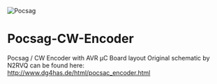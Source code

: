 ![Pocsag](https://cloud.githubusercontent.com/assets/8536299/8457864/1361bbe6-2014-11e5-9e1a-06a77e5feaa0.png)

Pocsag-CW-Encoder
=================

Pocsag / CW Encoder with AVR µC Board layout
Original schematic by N2RVQ can be found here: http://www.dg4has.de/html/pocsac_encoder.html
